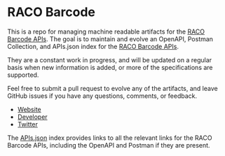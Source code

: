 # RACO BarcodeThis is a repo for managing machine readable artifacts for the [RACO Barcode APIs](http://www.racoindustries.com/barcodegenerator/web-service-api.aspx). The goal is to maintain and evolve an OpenAPI, Postman Collection, and APIs.json index for the [RACO Barcode APIs](http://www.racoindustries.com/barcodegenerator/web-service-api.aspx).They are a constant work in progress, and will be updated on a regular basis when new information is added, or more of the specifications are supported.Feel free to submit a pull request to evolve any of the artifacts, and leave GitHub issues if you have any questions, comments, or feedback.- [Website](http://www.racoindustries.com/barcodegenerator/web-service-api.aspx)- [Developer](http://www.racoindustries.com/barcodegenerator/web-service-api.aspx)- [Twitter](https://twitter.com/racoindustries)The [APIs.json](https://github.com/api-evangelist/raco-barcode/blob/master/apis.json) index provides links to all the relevant links for the RACO Barcode APIs, including the OpenAPI and Postman if they are present.